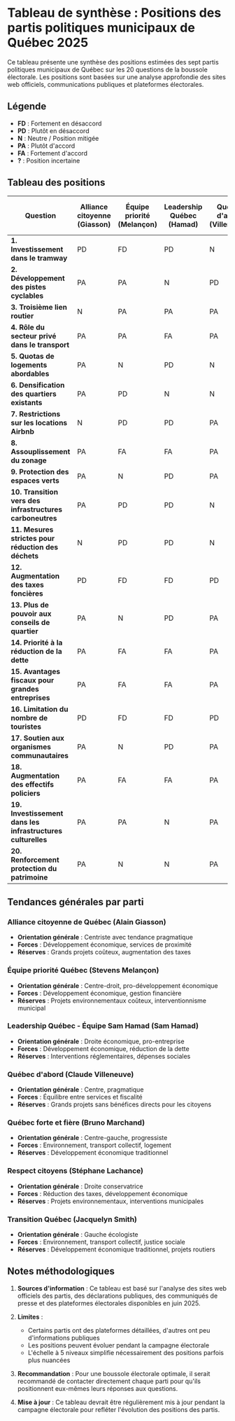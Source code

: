 # Tableau de synthèse : Positions des partis politiques municipaux de Québec 2025

Ce tableau présente une synthèse des positions estimées des sept partis politiques municipaux de Québec sur les 20 questions de la boussole électorale. Les positions sont basées sur une analyse approfondie des sites web officiels, communications publiques et plateformes électorales.

## Légende
- **FD** : Fortement en désaccord
- **PD** : Plutôt en désaccord
- **N** : Neutre / Position mitigée
- **PA** : Plutôt d'accord
- **FA** : Fortement d'accord
- **?** : Position incertaine

## Tableau des positions

| Question | Alliance citoyenne (Giasson) | Équipe priorité (Melançon) | Leadership Québec (Hamad) | Québec d'abord (Villeneuve) | Québec forte et fière (Marchand) | Respect citoyens (Lachance) | Transition Québec (Smith) |
|---------|---------|---------|---------|---------|---------|---------|---------|
| **1. Investissement dans le tramway** | PD | FD | PD | N | FA | FD | FA |
| **2. Développement des pistes cyclables** | PA | PA | N | PD | FA | PD | FA |
| **3. Troisième lien routier** | N | PA | PA | PA | N | FA | FD |
| **4. Rôle du secteur privé dans le transport** | PA | PA | FA | PA | PD | FA | FD |
| **5. Quotas de logements abordables** | PA | N | PD | N | FA | FD | FA |
| **6. Densification des quartiers existants** | PA | PD | N | N | FA | FD | FA |
| **7. Restrictions sur les locations Airbnb** | N | PD | PD | PA | FA | FD | FA |
| **8. Assouplissement du zonage** | PA | FA | FA | PA | N | FA | PD |
| **9. Protection des espaces verts** | PA | N | PD | PA | FA | FD | FA |
| **10. Transition vers des infrastructures carboneutres** | PA | PD | PD | N | FA | FD | FA |
| **11. Mesures strictes pour réduction des déchets** | N | PD | PD | N | PA | FD | FA |
| **12. Augmentation des taxes foncières** | PD | FD | FD | PD | PA | FD | FA |
| **13. Plus de pouvoir aux conseils de quartier** | PA | N | PD | PA | PA | FD | FA |
| **14. Priorité à la réduction de la dette** | PA | FA | FA | PA | PD | FA | FD |
| **15. Avantages fiscaux pour grandes entreprises** | PA | FA | FA | PA | N | FA | FD |
| **16. Limitation du nombre de touristes** | PD | FD | FD | PD | N | FD | PA |
| **17. Soutien aux organismes communautaires** | PA | N | PD | PA | PA | PD | FA |
| **18. Augmentation des effectifs policiers** | PA | FA | FA | PA | N | FA | PD |
| **19. Investissement dans les infrastructures culturelles** | PA | PA | N | PA | FA | PD | FA |
| **20. Renforcement protection du patrimoine** | PA | N | N | PA | FA | PD | FA |

## Tendances générales par parti

### Alliance citoyenne de Québec (Alain Giasson)
- **Orientation générale** : Centriste avec tendance pragmatique
- **Forces** : Développement économique, services de proximité
- **Réserves** : Grands projets coûteux, augmentation des taxes

### Équipe priorité Québec (Stevens Melançon)
- **Orientation générale** : Centre-droit, pro-développement économique
- **Forces** : Développement économique, gestion financière
- **Réserves** : Projets environnementaux coûteux, interventionnisme municipal

### Leadership Québec - Équipe Sam Hamad (Sam Hamad)
- **Orientation générale** : Droite économique, pro-entreprise
- **Forces** : Développement économique, réduction de la dette
- **Réserves** : Interventions réglementaires, dépenses sociales

### Québec d'abord (Claude Villeneuve)
- **Orientation générale** : Centre, pragmatique
- **Forces** : Équilibre entre services et fiscalité
- **Réserves** : Grands projets sans bénéfices directs pour les citoyens

### Québec forte et fière (Bruno Marchand)
- **Orientation générale** : Centre-gauche, progressiste
- **Forces** : Environnement, transport collectif, logement
- **Réserves** : Développement économique traditionnel

### Respect citoyens (Stéphane Lachance)
- **Orientation générale** : Droite conservatrice
- **Forces** : Réduction des taxes, développement économique
- **Réserves** : Projets environnementaux, interventions municipales

### Transition Québec (Jacquelyn Smith)
- **Orientation générale** : Gauche écologiste
- **Forces** : Environnement, transport collectif, justice sociale
- **Réserves** : Développement économique traditionnel, projets routiers

## Notes méthodologiques

1. **Sources d'information** : Ce tableau est basé sur l'analyse des sites web officiels des partis, des déclarations publiques, des communiqués de presse et des plateformes électorales disponibles en juin 2025.

2. **Limites** : 
   - Certains partis ont des plateformes détaillées, d'autres ont peu d'informations publiques
   - Les positions peuvent évoluer pendant la campagne électorale
   - L'échelle à 5 niveaux simplifie nécessairement des positions parfois plus nuancées

3. **Recommandation** : Pour une boussole électorale optimale, il serait recommandé de contacter directement chaque parti pour qu'ils positionnent eux-mêmes leurs réponses aux questions.

4. **Mise à jour** : Ce tableau devrait être régulièrement mis à jour pendant la campagne électorale pour refléter l'évolution des positions des partis.
